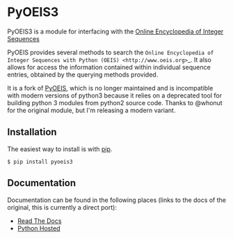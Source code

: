 # PyOEIS3

PyOEIS3 is a module for interfacing with the [Online Encyclopedia of Integer Sequences](http://oeis.org)

PyOEIS provides several methods to search the `Online
Encyclopedia of Integer Sequences with Python (OEIS)
<http://www.oeis.org>`\_. It also allows for access
the information contained within individual sequence
entries, obtained by the querying methods
provided.

It is a fork of [PyOEIS](https://github.com/whonut/PyOEIS), which is no longer maintained and is incompatible
with modern versions of python3 because it relies on a deprecated tool for building python 3 modules from
python2 source code. Thanks to @whonut for the original module, but I'm releasing a modern variant.

## Installation

The easiest way to install is with [pip](https://pip.pypa.io/en/latest/).

    $ pip install pyoeis3

## Documentation

Documentation can be found in the following places (links to the docs of the original, this is currently
a direct port):

- [Read The Docs](http://pyoeis.readthedocs.org)
- [Python Hosted](https://pythonhosted.org/pyoeis)
